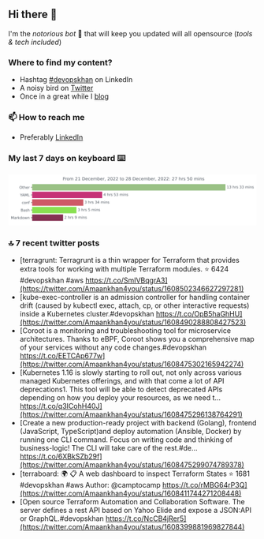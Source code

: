 <!--- [![Hits](https://hits.seeyoufarm.com/api/count/incr/badge.svg?url=https%3A%2F%2Fgithub.com%2Fakhan4u%2Fhit-counter&count_bg=%2379C83D&title_bg=%23555555&icon=&icon_color=%23E7E7E7&title=visits&edge_flat=false)](https://hits.seeyoufarm.com) --->

## Hi there 👋

I'm the _notorious bot_ 🤣 that will keep you updated will all opensource (_tools & tech included_) 

### Where to find my content?

* Hashtag [#devopskhan](https://www.linkedin.com/feed/hashtag/devopskhan) on LinkedIn
* A noisy bird on [Twitter](https://twitter.com/Amaankhan4you)
* Once in a great while I [blog](https://linuxparrot.netlify.app) 


### 📫 **How to reach me**

* Preferably [LinkedIn](https://www.linkedin.com/in/amaan-khan-linux-ninja)

### My last 7 days on keyboard ⌨️

<img src="https://github.com/akhan4u/akhan4u/blob/main/images/stat.svg" alt="Amaan's Wakatime Activity!"/>

### 🔝 7 recent twitter posts
<!-- DEVDOJO:START -->
- [terragrunt: Terragrunt is a thin wrapper for Terraform that provides extra tools for working with multiple Terraform modules.
⭐️ 6424
#devopskhan #aws
https://t.co/SmIVBqgrA3](https://twitter.com/Amaankhan4you/status/1608502346627297281)
- [kube-exec-controller is an admission controller for handling container drift &lpar;caused by kubectl exec, attach, cp, or other interactive requests&rpar; inside a Kubernetes cluster.#devopskhan https://t.co/OpB5haGhHU](https://twitter.com/Amaankhan4you/status/1608490288808427523)
- [Coroot is a monitoring and troubleshooting tool for microservice architectures. Thanks to eBPF, Coroot shows you a comprehensive map of your services without any code changes.#devopskhan https://t.co/EETCAp677w](https://twitter.com/Amaankhan4you/status/1608475302165942274)
- [Kubernetes 1.16 is slowly starting to roll out, not only across various managed Kubernetes offerings, and with that come a lot of API deprecations1. This tool will be able to detect deprecated APIs depending on how you deploy your resources, as we need t… https://t.co/q3ICohH40J](https://twitter.com/Amaankhan4you/status/1608475296138764291)
- [Create a new production-ready project with backend &lpar;Golang&rpar;, frontend &lpar;JavaScript, TypeScript&rpar;and deploy automation &lpar;Ansible, Docker&rpar; by running one CLI command. Focus on writing code and thinking of business-logic! The CLI will take care of the rest.#de… https://t.co/6XBkSZb29f](https://twitter.com/Amaankhan4you/status/1608475299074789378)
- [terraboard: :earth_africa: :clipboard:  A web dashboard to inspect Terraform States 
⭐️ 1681
#devopskhan #aws
Author: @camptocamp
https://t.co/rMBG64rP3Q](https://twitter.com/Amaankhan4you/status/1608411744271208448)
- [Open source Terraform Automation and Collaboration Software. The server defines a rest API based on Yahoo Elide and expose a JSON:API or GraphQL.#devopskhan https://t.co/NcCB4jRer5](https://twitter.com/Amaankhan4you/status/1608399881969827844)
<!-- DEVDOJO:END -->

<!-- ![Amaan's GitHub stats](https://github-readme-stats.vercel.app/api?username=akhan4u&count_private=true&show_icons=true&hide=contribs) -->
